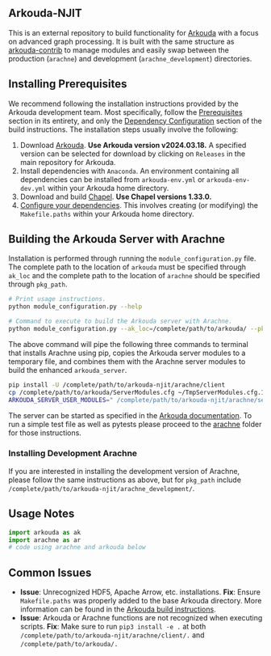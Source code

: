 ## Arkouda-NJIT
This is an external repository to build functionality for [Arkouda](https://github.com/Bears-R-Us/Arkouda) with a focus on advanced graph processing. It is built with the same structure as [arkouda-contrib](https://github.com/Bears-R-Us/arkouda-contrib) to manage modules and easily swap between the production (`arachne`) and development (`arachne_development`) directories.

## Installing Prerequisites
We recommend following the installation instructions provided by the Arkouda development team. Most specifically, follow the [Prerequisites](https://github.com/Bears-R-Us/arkouda?tab=readme-ov-file#prerequisites-toc) section in its entirety, and only the [Dependency Configuration](https://github.com/Bears-R-Us/arkouda/blob/master/pydoc/setup/BUILD.md#building-the-server) section of the build instructions. The installation steps usually involve the following:

1. Download [Arkouda](https://github.com/Bears-R-Us/arkouda). **Use Arkouda version v2024.03.18.** A specified version can be selected for download by clicking on `Releases` in the main repository for Arkouda.
2. Install dependencies with `Anaconda`. An environment containing all dependencies can be installed from `arkouda-env.yml` or `arkouda-env-dev.yml` within your Arkouda home directory.
3. Download and build [Chapel](https://chapel-lang.org/download.html). **Use Chapel versions 1.33.0.**
4. [Configure your dependencies](https://github.com/Bears-R-Us/arkouda/blob/master/pydoc/setup/BUILD.md#dependency-configuration). This involves creating (or modifying) the `Makefile.paths` within your Arkouda home directory.

## Building the Arkouda Server with Arachne
Installation is performed through running the `module_configuration.py` file. The complete path to the location of `arkouda` must be specified through `ak_loc` and the complete path to the location of `arachne` should be specified through `pkg_path`.

```bash
# Print usage instructions.
python module_configuration.py --help

# Command to execute to build the Arkouda server with Arachne.
python module_configuration.py --ak_loc=/complete/path/to/arkouda/ --pkg_path=/complete/path/to/arkouda-njit/arachne/ | bash
```

The above command will pipe the following three commands to terminal that installs Arachne using pip, copies the Arkouda server modules to a temporary file, and combines them with the Arachne server modules to build the enhanced `arkouda_server`.
```bash
pip install -U /complete/path/to/arkouda-njit/arachne/client
cp /complete/path/to/arkouda/ServerModules.cfg ~/TmpServerModules.cfg.1683320760
ARKOUDA_SERVER_USER_MODULES=" /complete/path/to/arkouda-njit/arachne/server/BuildGraphMsg.chpl  /complete/path/to/arkouda-njit/arachne/server/PropertyGraphMsg.chpl  /complete/path/to/arkouda-njit/arachne/server/GraphInfoMsg.chpl  /complete/path/to/arkouda-njit/arachne/server/BFSMsg.chpl  /complete/path/to/arkouda-njit/arachne/server/TriCtrMsg.chpl  /complete/path/to/arkouda-njit/arachne/server/TriCntMsg.chpl  /complete/path/to/arkouda-njit/arachne/server/TrussMsg.chpl  /complete/path/to/arkouda-njit/arachne/server/CCMsg.chpl" ARKOUDA_CONFIG_FILE=~/TmpServerModules.cfg.1683320760 ARKOUDA_SKIP_CHECK_DEPS=true make -C /Users/alvaradoo/Research/arkouda
```

The server can be started as specified in the [Arkouda documentation](https://github.com/Bears-R-Us/arkouda#running-arkouda_server-toc). To run a simple test file as well as pytests please proceed to the [arachne](arachne/) folder for those instructions.

### Installing Development Arachne
If you are interested in installing the development version of Arachne, please follow the same instructions as above, but for `pkg_path` include `/complete/path/to/arkouda-njit/arachne_development/`.

## Usage Notes
```python
import arkouda as ak
import arachne as ar
# code using arachne and arkouda below
```

## Common Issues
* **Issue**: Unrecognized HDF5, Apache Arrow, etc. installations. 
  **Fix**: Ensure `Makefile.paths` was properly added to the base Arkouda directory. More information can be found in the [Arkouda build instructions](https://github.com/Bears-R-Us/arkouda#building-arkouda-toc).
* **Issue**: Arkouda or Arachne functions are not recognized when executing scripts.
  **Fix**: Make sure to run `pip3 install -e .` at both `/complete/path/to/arkouda-njit/arachne/client/.` and `/complete/path/to/arkouda/.`
